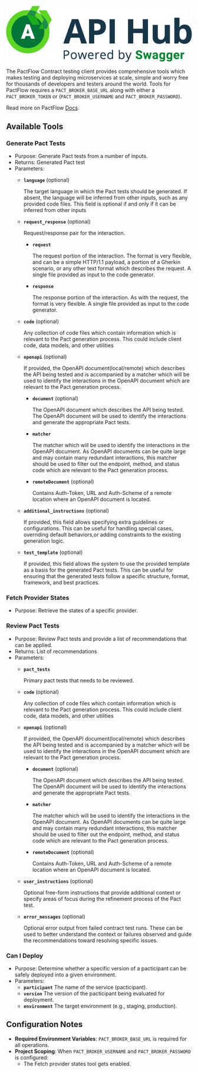 ![api-hub.png](./images/embedded/api-hub.png)

The PactFlow Contract testing client provides comprehensive tools which makes testing and deploying microservices at scale, simple and worry free for thousands of developers and testers around the world. Tools for PactFlow requires a `PACT_BROKER_BASE_URL` along with either a `PACT_BROKER_TOKEN` or (`PACT_BROKER_USERNAME` and `PACT_BROKER_PASSWORD`).

Read more on PactFlow [Docs](https://docs.pactflow.io/).

## Available Tools

### Generate Pact Tests

- Purpose: Generate Pact tests from a number of inputs.
- Returns: Generated Pact test
- Parameters:
  - **`language`** (optional)

    The target language in which the Pact tests should be generated. If absent, the language will be inferred from other inputs, such as any provided code files. This field is optional if and only if it can be inferred from other inputs
  - **`request_response`** (optional)

    Request/response pair for the interaction.
    - **`request`**

      The request portion of the interaction. The format is very flexible, and can be a simple HTTP/1.1 payload, a portion of a Gherkin scenario, or any other text format which describes the request. A single file provided as input to the code generator.
    - **`response`**

      The response portion of the interaction. As with the request, the format is very flexible. A single file provided as input to the code generator.
  - **`code`** (optional)

    Any collection of code files which contain information which is relevant to the Pact generation process. This could include client code, data models, and other utilities
  - **`openapi`** (optional)

    If provided, the OpenAPI document(local/remote) which describes the API being tested and is accompanied by a matcher which will be used to identify the interactions in the OpenAPI document which are relevant to the Pact generation process.
    - **`document`** (optional)

      The OpenAPI document which describes the API being tested. The OpenAPI document will be used to identify the interactions and generate the appropriate Pact tests.
    - **`matcher`**

      The matcher which will be used to identify the interactions in the OpenAPI document. As OpenAPI documents can be quite large and may contain many redundant interactions, this matcher should be used to filter out the endpoint, method, and status code which are relevant to the Pact generation process.
    - **`remoteDocument`** (optional)

      Contains Auth-Token, URL and Auth-Scheme of a remote location where an OpenAPI document is located.
  - **`additional_instructions`** (optional)

    If provided, this field allows specifying extra guidelines or configurations. This can be useful for handling special cases, overriding default behaviors,or adding constraints to the existing generation logic.
  - **`test_template`** (optional)

    If provided, this field allows the system to use the provided template as a basis for the generated Pact tests. This can be useful for ensuring that the generated tests follow a specific structure, format, framework, and best practices.

### Fetch Provider States

- Purpose: Retrieve the states of a specific provider.

### Review Pact Tests

- Purpose: Review Pact tests and provide a list of recommendations that can be applied.
- Returns: List of recommendations
- Parameters:
  - **`pact_tests`**

    Primary pact tests that needs to be reviewed.
  - **`code`** (optional)

    Any collection of code files which contain information which is relevant to the Pact generation process. This could include client code, data models, and other utilities
  - **`openapi`** (optional)

    If provided, the OpenAPI document(local/remote) which describes the API being tested and is accompanied by a matcher which will be used to identify the interactions in the OpenAPI document which are relevant to the Pact generation process.
    - **`document`** (optional)

      The OpenAPI document which describes the API being tested. The OpenAPI document will be used to identify the interactions and generate the appropriate Pact tests.
    - **`matcher`**

      The matcher which will be used to identify the interactions in the OpenAPI document. As OpenAPI documents can be quite large and may contain many redundant interactions, this matcher should be used to filter out the endpoint, method, and status code which are relevant to the Pact generation process.
    - **`remoteDocument`** (optional)

      Contains Auth-Token, URL and Auth-Scheme of a remote location where an OpenAPI document is located.
  - **`user_instructions`** (optional)

    Optional free-form instructions that provide additional context or specify areas of focus during the refinement process of the Pact test.
  - **`error_messages`** (optional)
  
    Optional error output from failed contract test runs. These can be used to better understand the context or failures observed and guide the recommendations toward resolving specific issues.

### Can I Deploy

- Purpose: Determine whether a specific version of a pacticipant can be safely deployed into a given environment.
- Parameters:
  - **`participant`**
  The name of the service (pacticipant).
  - **`version`**
  The version of the pacticipant being evaluated for deployment.
  - **`environment`**
  The target environment (e.g., staging, production).

## Configuration Notes

- **Required Environment Variables**: `PACT_BROKER_BASE_URL` is required for all operations.
- **Project Scoping**: When `PACT_BROKER_USERNAME` and `PACT_BROKER_PASSWORD` is configured:
  - The Fetch provider states tool gets enabled.
